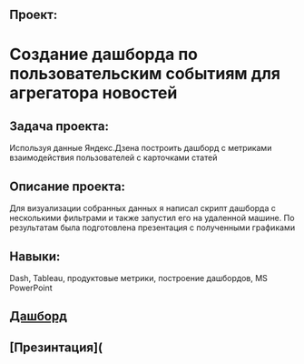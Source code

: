## Проект: 
# Создание дашборда по пользовательским событиям для агрегатора новостей
## Задача проекта:
Используя данные Яндекс.Дзена построить дашборд с метриками взаимодействия пользователей с карточками статей
## Описание проекта:
Для визуализации собранных данных я написал скрипт
дашборда с несколькими фильтрами и также запустил его на удаленной машине. По
результатам была подготовлена презентация с полученными графиками
## Навыки: 
Dash, Tableau, продуктовые метрики, построение дашбордов, MS PowerPoint

## [Дашборд](https://public.tableau.com/app/profile/mikhail.grafchel/viz/Proect_Dzen/Dashboard_dzen?publish=yes)

## [Презинтация](
